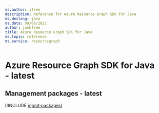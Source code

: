```yaml
---
ms.author: jfree
description: Reference for Azure Resource Graph SDK for Java
ms.devlang: java
ms.data: 09/06/2022
author: joshfree
title: Azure Resource Graph SDK for Java
ms.topic: reference
ms.service: resourcegraph
---
```

# Azure Resource Graph SDK for Java - latest

## Management packages - latest
[!INCLUDE [mgmt-packages](resource-graph-mgmt-index.md)]